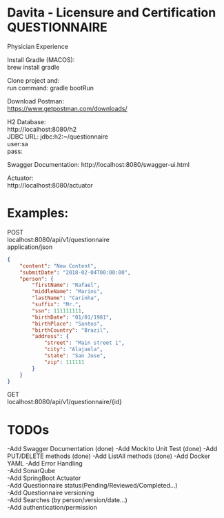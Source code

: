 # Davita - Licensure and Certification QUESTIONNAIRE

Physician Experience

Install Gradle (MACOS):  
brew install gradle

Clone project and:  
run command: gradle bootRun  

Download Postman:  
https://www.getpostman.com/downloads/ 

H2 Database:  
http://localhost:8080/h2  
JDBC URL: jdbc:h2:~/questionnaire  
user:sa  
pass:

Swagger Documentation:
http://localhost:8080/swagger-ui.html

Actuator:  
http://localhost:8080/actuator  

# Examples:  

POST  
localhost:8080/api/v1/questionnaire  
application/json  

```json
{
    "content": "New Content",
    "submitDate": "2018-02-04T00:00:00",
    "person": {
        "firstName": "Rafael",
        "middleName": "Marins",
        "lastName": "Carinha",
        "suffix": "Mr.",
        "ssn": 111111111,
        "birthDate": "01/01/1981",
        "birthPlace": "Santos",
        "birthCountry": "Brazil",
        "address": {
            "street": "Main street 1",
            "city": "Alajuela",
            "state": "San Jose",
            "zip": 111111
        }
    }
}
```

GET   
localhost:8080/api/v1/questionnaire/{id}   

# TODOs  

-Add Swagger Documentation (done)
-Add Mockito Unit Test (done)
-Add PUT/DELETE methods (done)
-Add ListAll methods (done)
-Add Docker YAML 
-Add Error Handling  
-Add SonarQube  
-Add SpringBoot Actuator  
-Add Questionnaire status(Pending/Reviewed/Completed...)   
-Add Questionnaire versioning   
-Add Searches (by person/version/date...)  
-Add authentication/permission   


